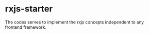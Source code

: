 # rxjs-starter
The codes serves to implement the rxjs concepts independent to any frontend framework.
